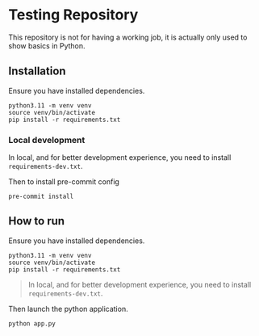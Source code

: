 # Testing Repository

This repository is not for having a working job, it is actually only used to show basics in Python.

## Installation


Ensure you have installed dependencies.

```shell
python3.11 -m venv venv
source venv/bin/activate
pip install -r requirements.txt
```

### Local development

In local, and for better development experience, you need to install `requirements-dev.txt`.

Then to install pre-commit config

```shell
pre-commit install
```

## How to run

Ensure you have installed dependencies.

```shell
python3.11 -m venv venv
source venv/bin/activate
pip install -r requirements.txt
```

> In local, and for better development experience, you need to install `requirements-dev.txt`.

Then launch the python application.

```shell
python app.py
```